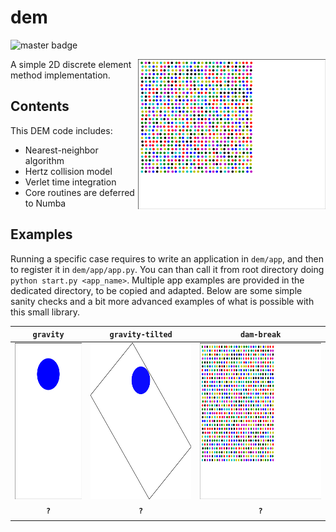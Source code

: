 # dem

![master badge](https://github.com/jviquerat/dem/workflows/dem/badge.svg?branch=master)

<p align="center">
  <img align="right" width="300" alt="" src="dem/save/dam_break.gif">
</p>

A simple 2D discrete element method implementation.

## Contents

This DEM code includes:

- Nearest-neighbor algorithm
- Hertz collision model
- Verlet time integration
- Core routines are deferred to Numba

## Examples

Running a specific case requires to write an application in `dem/app`, and then to register it in `dem/app/app.py`. You can than call it from root directory doing `python start.py <app_name>`. Multiple app examples are provided in the dedicated directory, to be copied and adapted. Below are some simple sanity checks and a bit more advanced examples of what is possible with this small library.

| **`gravity`**                                             | **`gravity-tilted`**                                           | **`dam-break`**                                           |
| :-------------------------------------------------------: | :------------------------------------------------------------: | :-------------------------------------------------------: |
| <img height="250" alt="gif" src="dem/save/gravity.gif">   | <img height="250" alt="gif" src="dem/save/gravity_tilted.gif"> | <img height="250" alt="gif" src="dem/save/dam_break.gif"> |
| **`?`**  | **`?`**  | **`?`**  |
|          |          |          |

<!-- ## Running simulations -->

<!-- Cases are described in the `lbm/src/app/` repository. To run a simulation, adjust the parameters in the related python file, then run `python3 start.py <app_name>`. A results folder will be generated in `./results/` with the current date and time. If you wish to add a new application, you must create a new app, and register it in the factory, located in `lbm/src/app/app.py`. Below are some examples and benchmarks that were ran with the code. The related cases are available in the repository. The computational times are obtained on a standard laptop. -->

<!-- ## Benchmarks -->

<!-- ### Lid-driven cavity -->

<!-- A simple driven cavity in unit square. Below are the computed time-domain velocity norms and final streamlines at `Re=100` (left) and `Re=1000` (right). -->

<!-- <p align="center"> -->
<!--   <img width="300" alt="" src="lbm/save/driven_cavity/re_100_nx_200/anim-opt.gif"> <img width="300" alt="" src="lbm/save/driven_cavity/re_1000_nx_250/anim-opt.gif"> -->
<!-- </p> -->

<!-- A comparison of `u = f(y)` and `v = f(x)` at the center of the domain with reference data from <a href="https://www.sciencedirect.com/science/article/pii/0021999182900584">"U. Ghia, K. N. Ghia, C. T. Shin, *High-Re solutions for incompressible flow using Navier-Stokes equations and multigrid method*"</a>. -->

<!-- <p align="center"> -->
<!--   <img width="300" alt="" src="lbm/save/driven_cavity/re_100_nx_200/re_100.png"> <img width="300" alt="" src="lbm/save/driven_cavity/re_1000_nx_250/re_1000.png"> -->
<!-- </p> -->

<!-- ### Turek benchmark -->

<!-- The Turek cylinder benchmark CFD case is described in <a href="https://link.springer.com/chapter/10.1007/978-3-322-89849-4_39">"Schafer, M., Turek, S. *Benchmark Computations of Laminar Flow Around a Cylinder*"</a>. Here, we explore the accuracy of the drag and lift computation (using IBB). Note that for the 2D-2 case, the values correspond to the max drag and lift. -->

<!-- |        |`ny` | 2D-1 (Re=20) Cd, Cl, CPU   | 2D-2 (Re=100) Cd, Cl, CPU  | -->
<!-- |--------|-----|----------------------------|----------------------------| -->
<!-- | Turek  | --- |  5.5800 - 0.0107 - N/A     |  3.2300 - 1.0000 - N/A     | -->
<!-- | lbm    | 100 |  5.7111 - 0.0285 - 236 s.  |  3.5409 - 1.0696 - 518 s.  | -->
<!-- | lbm    | 200 |  5.6250 - 0.0212 - 1367 s. |  3.2959 - 1.0253 - 2762 s. | -->

<!-- Below is a video of the 2D-2 case: -->

<!-- <p align="center"> -->
<!--   <img width="800" alt="" src="lbm/save/turek/re_100_ny_200/turek.gif"> -->
<!-- </p> -->

<!-- ## Applications -->

<!-- ### Array of obstacles -->

<!-- An array of square obstacles at `Re=2000`, with `ny=200`. This computation took approx 20 minutes on my laptop, although the accuracy here is questionable. -->

<!-- <p align="center"> -->
<!--   <img width="800" alt="" src="lbm/save/array/array.gif"> -->
<!-- </p> -->

<!-- ### Double step in channel -->

<!-- Two steps in a channel at `Re=500`, with `ny=150`. This computation took approx 15 minutes on my laptop. -->

<!-- <p align="center"> -->
<!--   <img width="800" alt="" src="lbm/save/step/step.gif"> -->
<!-- </p> -->

